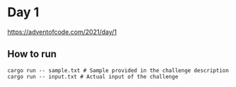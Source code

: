 # Day 1

https://adventofcode.com/2021/day/1

## How to run

```
cargo run -- sample.txt # Sample provided in the challenge description
cargo run -- input.txt # Actual input of the challenge
```
